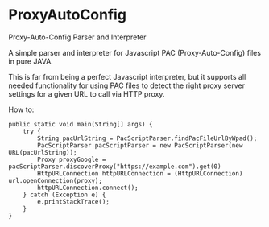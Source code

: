 # ProxyAutoConfig
Proxy-Auto-Config Parser and Interpreter

A simple parser and interpreter for Javascript PAC (Proxy-Auto-Config) files in pure JAVA.

This is far from being a perfect Javascript interpreter, but it supports all needed functionality for using PAC files to detect the right proxy server settings for a given URL to call via HTTP proxy.

How to:
```
public static void main(String[] args) {
	try {
		String pacUrlString = PacScriptParser.findPacFileUrlByWpad();
		PacScriptParser pacScriptParser = new PacScriptParser(new URL(pacUrlString));
		Proxy proxyGoogle = pacScriptParser.discoverProxy("https://example.com").get(0)
		HttpURLConnection httpURLConnection = (HttpURLConnection) url.openConnection(proxy);
		httpURLConnection.connect();
	} catch (Exception e) {
		e.printStackTrace();
	}
}
```
